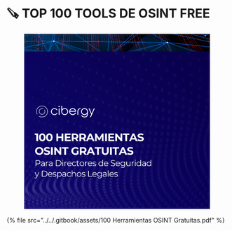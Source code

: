 # 🪚 TOP 100 TOOLS DE OSINT FREE



<figure><img src="../../.gitbook/assets/100-Herramientas-OSINT-Gratuitas-pdf.png" alt=""><figcaption></figcaption></figure>



{% file src="../../.gitbook/assets/100 Herramientas OSINT Gratuitas.pdf" %}
